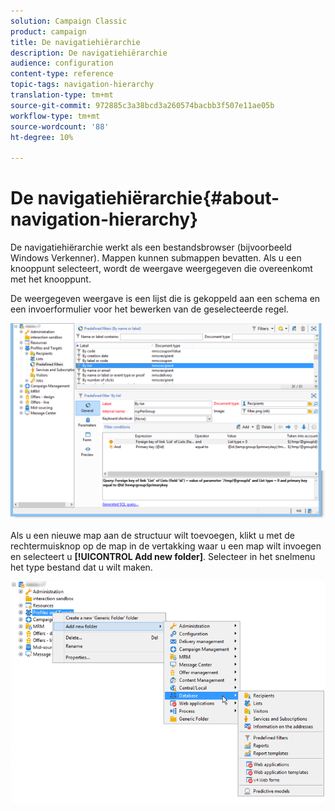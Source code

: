 ```yaml
---
solution: Campaign Classic
product: campaign
title: De navigatiehiërarchie
description: De navigatiehiërarchie
audience: configuration
content-type: reference
topic-tags: navigation-hierarchy
translation-type: tm+mt
source-git-commit: 972885c3a38bcd3a260574bacbb3f507e11ae05b
workflow-type: tm+mt
source-wordcount: '88'
ht-degree: 10%

---
```



# De navigatiehiërarchie{#about-navigation-hierarchy}

De navigatiehiërarchie werkt als een bestandsbrowser (bijvoorbeeld Windows Verkenner). Mappen kunnen submappen bevatten. Als u een knooppunt selecteert, wordt de weergave weergegeven die overeenkomt met het knooppunt.

De weergegeven weergave is een lijst die is gekoppeld aan een schema en een invoerformulier voor het bewerken van de geselecteerde regel.

![](assets/d_ncs_integration_navigation.png)

Als u een nieuwe map aan de structuur wilt toevoegen, klikt u met de rechtermuisknop op de map in de vertakking waar u een map wilt invoegen en selecteert u **[!UICONTROL Add new folder]**. Selecteer in het snelmenu het type bestand dat u wilt maken.

![](assets/d_ncs_integration_navigation_create.png)

